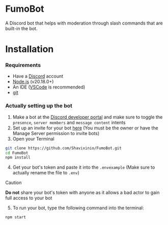 # FumoBot
A Discord bot that helps with moderation through slash commands that are built-in the bot.

# Installation
### Requirements
- Have a [Discord](https://discord.com/) account
- [Node.js](https://nodejs.org/en) (v20.18.0+)
- An IDE ([VSCode](https://code.visualstudio.com/) is recommended)
- [git](https://git-scm.com/)

### Actually setting up the bot
1. Make a bot at the [Discord developer portal](https://discord.dev) and make sure to toggle the `presence`, `server members` and `message content` intents
2. Set up an invite for your bot [here](https://discordapi.com/permissions.html#0) (You must be the owner or have the Manage Server permission to invite bots)
3. Open your Terminal
```bash
git clone https://github.com/Shavixinio/FumoBot.git
cd FumoBot
npm install
```
4. Get your bot's token and paste it into the `.envexample` (Make sure to actually rename the file to `.env`)
> [!CAUTION]
> **Do not** share your bot's token with anyone as it allows a bad actor to gain full access to your bot

5. To run your bot, type the following command into the terminal:
```bash
npm start
```
